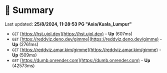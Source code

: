 # 📖 Summary
Last updated: **25/8/2024, 11:28:53 PG "Asia/Kuala_Lumpur"**

- `GET` [https://hst.ujol.dev](https://hst.ujol.dev) - **Up** (607ms)
- `GET` [https://reddviz.deno.dev/gimme](https://reddviz.deno.dev/gimme) - **Up** (2761ms)
- `GET` [https://reddviz.amar.kim/gimme](https://reddviz.amar.kim/gimme) - **Up** (509ms)
- `GET` [https://dumb.onrender.com](https://dumb.onrender.com) - **Up** (42573ms)
